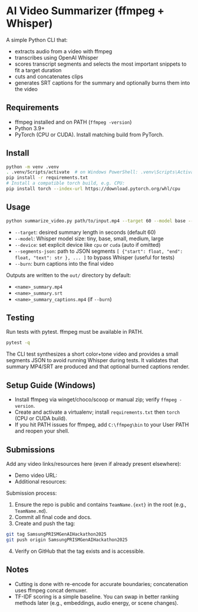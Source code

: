 # AI Video Summarizer (ffmpeg + Whisper)

A simple Python CLI that:
- extracts audio from a video with ffmpeg
- transcribes using OpenAI Whisper
- scores transcript segments and selects the most important snippets to fit a target duration
- cuts and concatenates clips
- generates SRT captions for the summary and optionally burns them into the video

## Requirements
- ffmpeg installed and on PATH (`ffmpeg -version`)
- Python 3.9+
- PyTorch (CPU or CUDA). Install matching build from PyTorch.

## Install
```bash
python -m venv .venv
. .venv/Scripts/activate  # on Windows PowerShell: .venv\Scripts\Activate.ps1
pip install -r requirements.txt
# Install a compatible torch build, e.g. CPU:
pip install torch --index-url https://download.pytorch.org/whl/cpu
```

## Usage
```bash
python summarize_video.py path/to/input.mp4 --target 60 --model base --burn
```
- `--target`: desired summary length in seconds (default 60)
- `--model`: Whisper model size: tiny, base, small, medium, large
- `--device`: set explicit device like `cpu` or `cuda` (auto if omitted)
- `--segments-json`: path to JSON segments `[ {"start": float, "end": float, "text": str }, ... ]` to bypass Whisper (useful for tests)
- `--burn`: burn captions into the final video

Outputs are written to the `out/` directory by default:
- `<name>_summary.mp4`
- `<name>_summary.srt`
- `<name>_summary_captions.mp4` (if `--burn`)

## Testing
Run tests with pytest. ffmpeg must be available in PATH.
```bash
pytest -q
```
The CLI test synthesizes a short color+tone video and provides a small segments JSON to avoid running Whisper during tests. It validates that summary MP4/SRT are produced and that optional burned captions render.

## Setup Guide (Windows)
- Install ffmpeg via winget/choco/scoop or manual zip; verify `ffmpeg -version`.
- Create and activate a virtualenv; install `requirements.txt` then `torch` (CPU or CUDA build).
- If you hit PATH issues for ffmpeg, add `C:\ffmpeg\bin` to your User PATH and reopen your shell.

## Submissions
Add any video links/resources here (even if already present elsewhere):
- Demo video URL: <paste URL>
- Additional resources: <paste URLs>

Submission process:
1) Ensure the repo is public and contains `TeamName.{ext}` in the root (e.g., `TeamName.md`).
2) Commit all final code and docs.
3) Create and push the tag:
```bash
git tag SamsungPRISMGenAIHackathon2025
git push origin SamsungPRISMGenAIHackathon2025
```
4) Verify on GitHub that the tag exists and is accessible.

## Notes
- Cutting is done with re-encode for accurate boundaries; concatenation uses ffmpeg concat demuxer.
- TF-IDF scoring is a simple baseline. You can swap in better ranking methods later (e.g., embeddings, audio energy, or scene changes).
